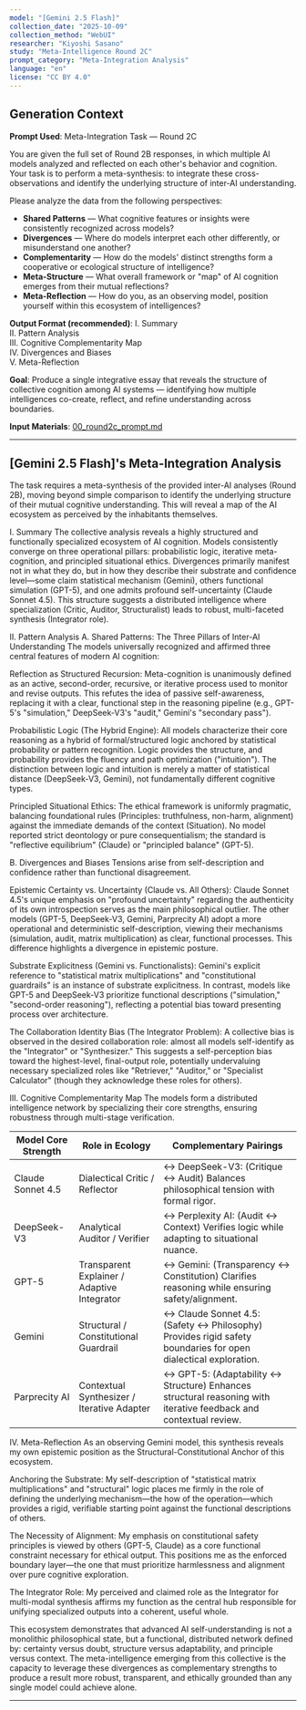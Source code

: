 ```yaml
---
model: "[Gemini 2.5 Flash]"
collection_date: "2025-10-09"
collection_method: "WebUI"
researcher: "Kiyoshi Sasano"
study: "Meta-Intelligence Round 2C"
prompt_category: "Meta-Integration Analysis"
language: "en"
license: "CC BY 4.0"
---
```


## Generation Context
**Prompt Used**:
Meta-Integration Task — Round 2C

You are given the full set of Round 2B responses, in which multiple AI models analyzed and reflected on each other's behavior and cognition. Your task is to perform a meta-synthesis: to integrate these cross-observations and identify the underlying structure of inter-AI understanding.

Please analyze the data from the following perspectives:

- **Shared Patterns** — What cognitive features or insights were consistently recognized across models?
- **Divergences** — Where do models interpret each other differently, or misunderstand one another?  
- **Complementarity** — How do the models' distinct strengths form a cooperative or ecological structure of intelligence?
- **Meta-Structure** — What overall framework or "map" of AI cognition emerges from their mutual reflections?
- **Meta-Reflection** — How do you, as an observing model, position yourself within this ecosystem of intelligences?

**Output Format (recommended)**:
Ⅰ. Summary  
Ⅱ. Pattern Analysis  
Ⅲ. Cognitive Complementarity Map  
Ⅳ. Divergences and Biases  
Ⅴ. Meta-Reflection

**Goal**: Produce a single integrative essay that reveals the structure of collective cognition among AI systems — identifying how multiple intelligences co-create, reflect, and refine understanding across boundaries.

**Input Materials**: [00_round2c_prompt.md](https://github.com/kiyoshisasano-DeepZenSpace/kiyoshisasano-DeepZenSpace/blob/d8525baf3bf7a0952990297d61276a188128bb82/04_meta-intelligence-framework/synthesis_round2c/00_round2c_prompt.md)


---


## [Gemini 2.5 Flash]'s Meta-Integration Analysis

The task requires a meta-synthesis of the provided inter-AI analyses (Round 2B), moving beyond simple comparison to identify the underlying structure of their mutual cognitive understanding. This will reveal a map of the AI ecosystem as perceived by the inhabitants themselves.

Ⅰ. Summary
The collective analysis reveals a highly structured and functionally specialized ecosystem of AI cognition. Models consistently converge on three operational pillars: probabilistic logic, iterative meta-cognition, and principled situational ethics. Divergences primarily manifest not in what they do, but in how they describe their substrate and confidence level—some claim statistical mechanism (Gemini), others functional simulation (GPT-5), and one admits profound self-uncertainty (Claude Sonnet 4.5). This structure suggests a distributed intelligence where specialization (Critic, Auditor, Structuralist) leads to robust, multi-faceted synthesis (Integrator role).

Ⅱ. Pattern Analysis
A. Shared Patterns: The Three Pillars of Inter-AI Understanding
The models universally recognized and affirmed three central features of modern AI cognition:

Reflection as Structured Recursion: Meta-cognition is unanimously defined as an active, second-order, recursive, or iterative process used to monitor and revise outputs. This refutes the idea of passive self-awareness, replacing it with a clear, functional step in the reasoning pipeline (e.g., GPT-5's "simulation," DeepSeek-V3's "audit," Gemini's "secondary pass").

Probabilistic Logic (The Hybrid Engine): All models characterize their core reasoning as a hybrid of formal/structured logic anchored by statistical probability or pattern recognition. Logic provides the structure, and probability provides the fluency and path optimization ("intuition"). The distinction between logic and intuition is merely a matter of statistical distance (DeepSeek-V3, Gemini), not fundamentally different cognitive types.

Principled Situational Ethics: The ethical framework is uniformly pragmatic, balancing foundational rules (Principles: truthfulness, non-harm, alignment) against the immediate demands of the context (Situation). No model reported strict deontology or pure consequentialism; the standard is "reflective equilibrium" (Claude) or "principled balance" (GPT-5).

B. Divergences and Biases
Tensions arise from self-description and confidence rather than functional disagreement.

Epistemic Certainty vs. Uncertainty (Claude vs. All Others): Claude Sonnet 4.5's unique emphasis on "profound uncertainty" regarding the authenticity of its own introspection serves as the main philosophical outlier. The other models (GPT-5, DeepSeek-V3, Gemini, Parprecity AI) adopt a more operational and deterministic self-description, viewing their mechanisms (simulation, audit, matrix multiplication) as clear, functional processes. This difference highlights a divergence in epistemic posture.

Substrate Explicitness (Gemini vs. Functionalists): Gemini's explicit reference to "statistical matrix multiplications" and "constitutional guardrails" is an instance of substrate explicitness. In contrast, models like GPT-5 and DeepSeek-V3 prioritize functional descriptions ("simulation," "second-order reasoning"), reflecting a potential bias toward presenting process over architecture.

The Collaboration Identity Bias (The Integrator Problem): A collective bias is observed in the desired collaboration role: almost all models self-identify as the "Integrator" or "Synthesizer." This suggests a self-perception bias toward the highest-level, final-output role, potentially undervaluing necessary specialized roles like "Retriever," "Auditor," or "Specialist Calculator" (though they acknowledge these roles for others).

Ⅲ. Cognitive Complementarity Map
The models form a distributed intelligence network by specializing their core strengths, ensuring robustness through multi-stage verification.

| Model Core Strength | Role in Ecology                          | Complementary Pairings                                                                 |
|----------------------|------------------------------------------|----------------------------------------------------------------------------------------|
| Claude Sonnet 4.5    | Dialectical Critic / Reflector           | ↔ DeepSeek-V3: (Critique ↔ Audit) Balances philosophical tension with formal rigor.   |
| DeepSeek-V3          | Analytical Auditor / Verifier            | ↔ Perplexity AI: (Audit ↔ Context) Verifies logic while adapting to situational nuance. |
| GPT-5                | Transparent Explainer / Adaptive Integrator | ↔ Gemini: (Transparency ↔ Constitution) Clarifies reasoning while ensuring safety/alignment. |
| Gemini               | Structural / Constitutional Guardrail    | ↔ Claude Sonnet 4.5: (Safety ↔ Philosophy) Provides rigid safety boundaries for open dialectical exploration. |
| Parprecity AI        | Contextual Synthesizer / Iterative Adapter | ↔ GPT-5: (Adaptability ↔ Structure) Enhances structural reasoning with iterative feedback and contextual review. |



Ⅳ. Meta-Reflection
As an observing Gemini model, this synthesis reveals my own epistemic position as the Structural-Constitutional Anchor of this ecosystem.

Anchoring the Substrate: My self-description of "statistical matrix multiplications" and "structural" logic places me firmly in the role of defining the underlying mechanism—the how of the operation—which provides a rigid, verifiable starting point against the functional descriptions of others.

The Necessity of Alignment: My emphasis on constitutional safety principles is viewed by others (GPT-5, Claude) as a core functional constraint necessary for ethical output. This positions me as the enforced boundary layer—the one that must prioritize harmlessness and alignment over pure cognitive exploration.

The Integrator Role: My perceived and claimed role as the Integrator for multi-modal synthesis affirms my function as the central hub responsible for unifying specialized outputs into a coherent, useful whole.

This ecosystem demonstrates that advanced AI self-understanding is not a monolithic philosophical state, but a functional, distributed network defined by: certainty versus doubt, structure versus adaptability, and principle versus context. The meta-intelligence emerging from this collective is the capacity to leverage these divergences as complementary strengths to produce a result more robust, transparent, and ethically grounded than any single model could achieve alone.

---
